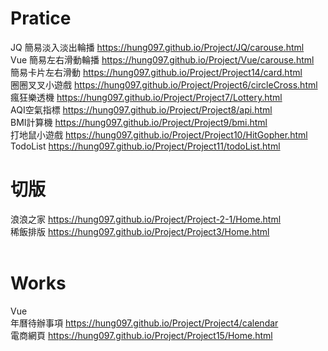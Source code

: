 # Pratice
JQ
簡易淡入淡出輪播 https://hung097.github.io/Project/JQ/carouse.html</br>
Vue
簡易左右滑動輪播 https://hung097.github.io/Project/Vue/carouse.html</br>
簡易卡片左右滑動 https://hung097.github.io/Project/Project14/card.html</br>
圈圈叉叉小遊戲 https://hung097.github.io/Project/Project6/circleCross.html</br>
瘋狂樂透機 https://hung097.github.io/Project/Project7/Lottery.html</br>
AQI空氣指標 https://hung097.github.io/Project/Project8/api.html</br>
BMI計算機 https://hung097.github.io/Project/Project9/bmi.html</br>
打地鼠小遊戲 https://hung097.github.io/Project/Project10/HitGopher.html</br>
TodoList https://hung097.github.io/Project/Project11/todoList.html<br>

# 切版
浪浪之家 https://hung097.github.io/Project/Project-2-1/Home.html</br>
稀飯排版 https://hung097.github.io/Project/Project3/Home.html</br><br>

# Works
Vue<br>
年曆待辦事項 https://hung097.github.io/Project/Project4/calendar</br>
電商網頁 https://hung097.github.io/Project/Project15/Home.html</br>

